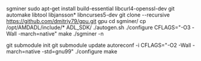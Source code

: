 sgminer
sudo apt-get install build-essential libcurl4-openssl-dev git automake libtool libjansson* libncurses5-dev
git clone --recursive https://github.com/dmitriy79/gpu.git gpu
cd sgminer/
cp /opt/AMDADL/include/* ADL_SDK/
./autogen.sh
./configure CFLAGS="-O3 -Wall -march=native"
make
./sgminer -n





git submodule init
git submodule update
autoreconf -i
CFLAGS="-O2 -Wall -march=native -std=gnu99" ./configure <options>
make
